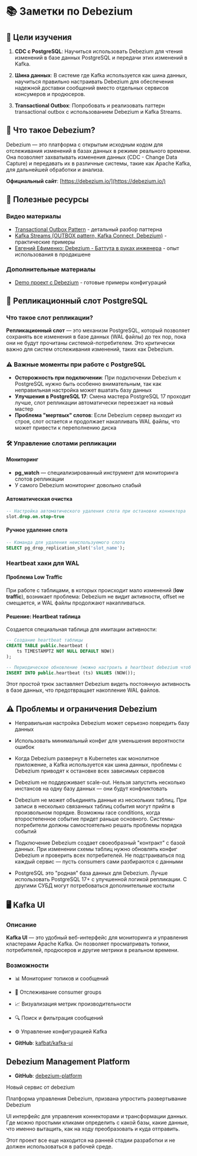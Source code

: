 # 📚 Заметки по Debezium

## 🎯 Цели изучения

1. **CDC с PostgreSQL**: Научиться использовать Debezium для чтения изменений в базе данных PostgreSQL и передачи этих изменений в Kafka.

2. **Шина данных**: В системе где Kafka используется как шина данных, научиться правильно настраивать Debezium для обеспечения надежной доставки сообщений вместо отдельных сервисов консумеров и продюсеров.

3. **Transactional Outbox**: Попробовать и реализовать паттерн transactional outbox с использованием Debezium и Kafka Streams.

## 📖 Что такое Debezium?

Debezium — это платформа с открытым исходным кодом для отслеживания изменений в базах данных в режиме реального времени. Она позволяет захватывать изменения данных (CDC - Change Data Capture) и передавать их в различные системы, такие как Apache Kafka, для дальнейшей обработки и анализа.

**Официальный сайт**: [https://debezium.io/](https://debezium.io/)

## 🔗 Полезные ресурсы

### Видео материалы

- [Transactional Outbox Pattern](https://www.youtube.com/watch?v=JssjO__iqy0) - детальный разбор паттерна
- [Kafka Streams (OUTBOX pattern, Kafka Connect, Debezium)](https://www.youtube.com/watch?v=uaT_AJujPnw) - практические примеры
- [Евгений Ефименко: Debezium - Баттута в руках инженера](https://www.youtube.com/watch?v=IPV6WVx71k8) - опыт использования в продакшене

### Дополнительные материалы

- [Demo проект с Debezium](https://zh-efimenko.github.io/demo-debezium/) - готовые примеры конфигураций

## 🔄 Репликационный слот PostgreSQL

### Что такое слот репликации?

**Репликационный слот** — это механизм PostgreSQL, который позволяет сохранять все изменения в базе данных (WAL файлы) до тех пор, пока они не будут прочитаны системой-потребителем. Это критически важно для систем отслеживания изменений, таких как Debezium.

### ⚠️ Важные моменты при работе с PostgreSQL

- **Осторожность при подключении**: При подключении Debezium к PostgreSQL нужно быть особенно внимательным, так как неправильная настройка может вшатать базу данных
- **Улучшения в PostgreSQL 17**: Смена мастера PostgreSQL 17 проходит лучше, слот репликации автоматически переезжает на новый мастер
- **Проблема "мертвых" слотов**: Если Debezium сервер выходит из строя, слот остается и продолжает накапливать WAL файлы, что может привести к переполнению диска

### 🛠️ Управление слотами репликации

#### Мониторинг

- **pg_watch** — специализированный инструмент для мониторинга слотов репликации
- У самого Debezium мониторинг довольно слабый

#### Автоматическая очистка

```sql
-- Настройка автоматического удаления слота при остановке коннектора
slot.drop.on.stop=true
```

#### Ручное удаление слота

```sql
-- Команда для удаления неиспользуемого слота
SELECT pg_drop_replication_slot('slot_name');
```

### Heartbeat хаки для WAL

#### Проблема Low Traffic

При работе с таблицами, в которых происходит мало изменений (**low traffic**), возникает проблема: Debezium не видит активности, offset не смещается, и WAL файлы продолжают накапливаться.

#### Решение: Heartbeat таблица

Создается специальная таблица для имитации активности:

```sql
-- Создание heartbeat таблицы
CREATE TABLE public.heartbeat (
    ts TIMESTAMPTZ NOT NULL DEFAULT NOW()
);

-- Периодическое обновление (можно настроить в heartbeat debezium чтоб выполнялось автоматически)
INSERT INTO public.heartbeat (ts) VALUES (NOW());
```

Этот простой трюк заставляет Debezium видеть постоянную активность в базе данных, что предотвращает накопление WAL файлов.

## ⚠️ Проблемы и ограничения Debezium

- Неправильная настройка Debezium может серьезно повредить базу данных

- Использовать минимальный конфиг для уменьшения вероятности ошибок

- Когда Debezium развернут в Kubernetes как монолитное приложение, а Kafka используется как шина данных, проблемы с Debezium приводят к остановке всех зависимых сервисов

- Debezium не поддерживает scale-out. Нельзя запустить несколько инстансов на одну базу данных — они будут конфликтовать

- Debezium не может объединять данные из нескольких таблиц. При записи в несколько связанных таблиц события могут прийти в произвольном порядке. Возможны race conditions, когда второстепенное событие придет раньше основного. Системы-потребители должны самостоятельно решать проблемы порядка событий

- Подключение Debezium создает своеобразный "контракт" с базой данных. При изменении схемы таблиц нужно обновлять конфиг Debezium и проверить всех потребителей. Не подстраиваться под каждый сервис — пусть consumers сами разбираются с данными

- PostgreSQL это "родная" база данных для Debezium. Лучше использовать PostgreSQL 17+ с улучшенной логикой репликации. С другими СУБД могут потребоваться дополнительные костыли

## 🖥️ Kafka UI

### Описание

**Kafka UI** — это удобный веб-интерфейс для мониторинга и управления кластерами Apache Kafka. Он позволяет просматривать топики, потребителей, продюсеров и другие метрики в реальном времени.

### Возможности

- 📊 Мониторинг топиков и сообщений
- 👥 Отслеживание consumer groups
- 📈 Визуализация метрик производительности
- 🔍 Поиск и фильтрация сообщений
- ⚙️ Управление конфигурацией Kafka

- **GitHub**: [kafbat/kafka-ui](https://github.com/kafbat/kafka-ui)

## Debezium Management Platform

- **GitHub**: [debezium-platform](https://github.com/debezium/debezium-platform)

Новый сервис от debezium

Платформа управления Debezium, призвана упростить развертывание Debezium

UI интерфейс для управления коннекторами и трансформации данных. Где можно простыми кликами определить с какой базы, какие данные, что именно вытащить, как на ходу преобразовать и куда отправить.

Этот проект все еще находится на ранней стадии разработки и не должен использоваться в рабочей среде.

